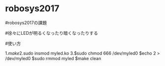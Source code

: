 # robosys2017

#robosys2017の課題

#徐々にLEDが明るくなったり暗くなったりする

#使い方

  1.$make
  2.$sudo insmod myled.ko
  3.$sudo chmod 666 /dev/myled0
  $echo 2 > /dev/myled0 
  $sudo rmmod myled
  $make clean
